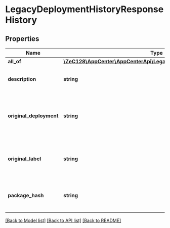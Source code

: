 # LegacyDeploymentHistoryResponseHistory

## Properties
Name | Type | Description | Notes
------------ | ------------- | ------------- | -------------
**all_of** | [**\ZeC128\AppCenter\AppCenterApi\LegacyDeploymentsResponsePackage**](LegacyDeploymentsResponsePackage.md) |  | [optional] 
**description** | **string** | The description of the release. | [optional] 
**original_deployment** | **string** | The original deployment of the release, if it&#39;s ever been promoted. | [optional] 
**original_label** | **string** | The original label of the release, if it&#39;s ever been updated. | [optional] 
**package_hash** | **string** | The package&#39;s hash value (internal use). | [optional] 

[[Back to Model list]](../README.md#documentation-for-models) [[Back to API list]](../README.md#documentation-for-api-endpoints) [[Back to README]](../README.md)


